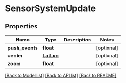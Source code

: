 # SensorSystemUpdate

## Properties
Name | Type | Description | Notes
------------ | ------------- | ------------- | -------------
**push_events** | **float** |  | [optional] 
**center** | [**LatLon**](LatLon.md) |  | [optional] 
**zoom** | **float** |  | [optional] 

[[Back to Model list]](../README.md#documentation-for-models) [[Back to API list]](../README.md#documentation-for-api-endpoints) [[Back to README]](../README.md)


